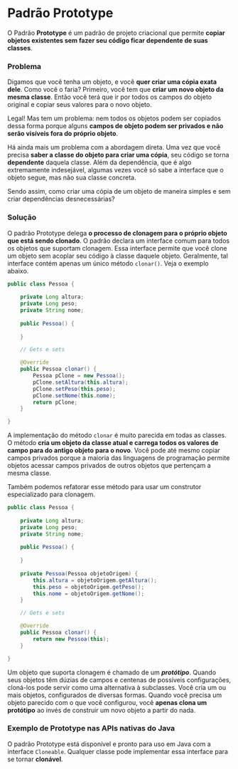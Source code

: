 # Padrão Prototype

O Padrão **Prototype** é um padrão de projeto criacional que permite **copiar objetos existentes sem fazer seu código ficar dependente de suas classes**.

### Problema

Digamos que você tenha um objeto, e você **quer criar uma cópia exata dele**. Como você o faria? Primeiro, você tem que **criar um novo objeto da mesma classe**. Então você terá que ir por todos os campos do objeto original e copiar seus valores para o novo objeto.

Legal! Mas tem um problema: nem todos os objetos podem ser copiados dessa forma porque alguns **campos de objeto podem ser privados e não serão visíveis fora do próprio objeto**.

Há ainda mais um problema com a abordagem direta. Uma vez que você precisa **saber a classe do objeto para criar uma cópia**, seu código se torna **dependente** daquela classe. Além da dependência, que é algo extremamente indesejável, algumas vezes você só sabe a interface que o objeto segue, mas não sua classe concreta.

Sendo assim, como criar uma cópia de um objeto de maneira simples e sem criar dependências desnecessárias?

### Solução

O padrão Prototype delega **o processo de clonagem para o próprio objeto que está sendo clonado**. O padrão declara um interface comum para todos os objetos que suportam clonagem. Essa interface permite que você clone um objeto sem acoplar seu código à classe daquele objeto. Geralmente, tal interface contém apenas um único método `clonar()`. Veja o exemplo abaixo.

```java
public class Pessoa {
	
	private Long altura;
	private Long peso;
	private String nome;
	
	public Pessoa() {
		
	}

	// Gets e sets

	@Override
	public Pessoa clonar() {
		Pessoa pClone = new Pessoa();
		pClone.setAltura(this.altura);
		pClone.setPeso(this.peso);
		pClone.setNome(this.nome);
		return pClone;
	}

}
```

A implementação do método `clonar` é muito parecida em todas as classes. O método **cria um objeto da classe atual e carrega todos os valores de campo para do antigo objeto para o novo**. Você pode até mesmo copiar campos privados porque a maioria das linguagens de programação permite objetos acessar campos privados de outros objetos que pertençam a mesma classe.

Também podemos refatorar esse método para usar um construtor especializado para clonagem.

```java
public class Pessoa {
	
	private Long altura;
	private Long peso;
	private String nome;
	
	public Pessoa() {
		
	}
	
	private Pessoa(Pessoa objetoOrigem) {
		this.altura = objetoOrigem.getAltura();
		this.peso = objetoOrigem.getPeso();
		this.nome = objetoOrigem.getNome();
	}

	// Gets e sets

	@Override
	public Pessoa clonar() {
		return new Pessoa(this);
	}

}
```

Um objeto que suporta clonagem é chamado de um _**protótipo**_. Quando seus objetos têm dúzias de campos e centenas de possíveis configurações, cloná-los pode servir como uma alternativa à subclasses. Você cria um ou mais objetos, configurados de diversas formas. Quando você precisa um objeto parecido com o que você configurou, você **apenas clona um protótipo** ao invés de construir um novo objeto a partir do nada.

### Exemplo de Prototype nas APIs nativas do Java

O padrão Prototype está disponível e pronto para uso em Java com a interface `Cloneable`. Qualquer classe pode implementar essa interface para se tornar **clonável**.





